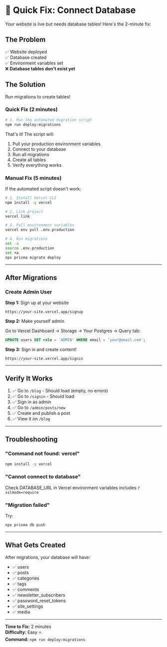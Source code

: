 # 🔧 Quick Fix: Connect Database

Your website is live but needs database tables! Here's the 2-minute fix:

## The Problem

✅ Website deployed  
✅ Database created  
✅ Environment variables set  
❌ **Database tables don't exist yet**

## The Solution

Run migrations to create tables!

### Quick Fix (2 minutes)

```bash
# 1. Run the automated migration script
npm run deploy:migrations
```

That's it! The script will:
1. Pull your production environment variables
2. Connect to your database
3. Run all migrations
4. Create all tables
5. Verify everything works

### Manual Fix (5 minutes)

If the automated script doesn't work:

```bash
# 1. Install Vercel CLI
npm install -g vercel

# 2. Link project
vercel link

# 3. Pull environment variables
vercel env pull .env.production

# 4. Run migrations
set -a
source .env.production
set +a
npx prisma migrate deploy
```

---

## After Migrations

### Create Admin User

**Step 1:** Sign up at your website
```
https://your-site.vercel.app/signup
```

**Step 2:** Make yourself admin

Go to Vercel Dashboard → Storage → Your Postgres → Query tab:

```sql
UPDATE users SET role = 'ADMIN' WHERE email = 'your@email.com';
```

**Step 3:** Sign in and create content!
```
https://your-site.vercel.app/signin
```

---

## Verify It Works

1. ✅ Go to `/blog` - Should load (empty, no errors)
2. ✅ Go to `/signin` - Should load
3. ✅ Sign in as admin
4. ✅ Go to `/admin/posts/new`
5. ✅ Create and publish a post
6. ✅ View it on `/blog`

---

## Troubleshooting

### "Command not found: vercel"
```bash
npm install -g vercel
```

### "Cannot connect to database"
Check DATABASE_URL in Vercel environment variables includes `?sslmode=require`

### "Migration failed"
Try:
```bash
npx prisma db push
```

---

## What Gets Created

After migrations, your database will have:

- ✅ users
- ✅ posts  
- ✅ categories
- ✅ tags
- ✅ comments
- ✅ newsletter_subscribers
- ✅ password_reset_tokens
- ✅ site_settings
- ✅ media

---

**Time to Fix:** 2 minutes  
**Difficulty:** Easy ⭐  
**Command:** `npm run deploy:migrations`
